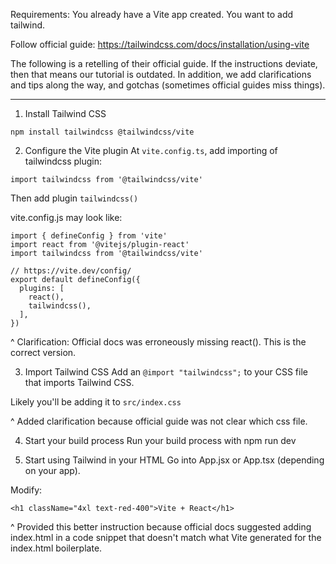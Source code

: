Requirements: You already have a Vite app created. You want to add tailwind.

Follow official guide:
https://tailwindcss.com/docs/installation/using-vite

The following is a retelling of their official guide. If the instructions deviate, then that means our tutorial is outdated. In addition, we add clarifications and tips along the way, and gotchas (sometimes official guides miss things).

---

1. Install Tailwind CSS
```
npm install tailwindcss @tailwindcss/vite
```

2. Configure the Vite plugin
At `vite.config.ts`, add importing of tailwindcss plugin:
```
import tailwindcss from '@tailwindcss/vite'
```

Then add plugin `tailwindcss()`

vite.config.js may look like:
```
import { defineConfig } from 'vite'
import react from '@vitejs/plugin-react'
import tailwindcss from '@tailwindcss/vite'

// https://vite.dev/config/
export default defineConfig({
  plugins: [
    react(),
    tailwindcss(),
  ],
})
```

^ Clarification: Official docs was erroneously missing react(). This is the correct version.

3. Import Tailwind CSS
Add an `@import "tailwindcss";` to your CSS file that imports Tailwind CSS.

Likely you'll be adding it to `src/index.css`

^ Added clarification because official guide was not clear which css file.

4. Start your build process
Run your build process with npm run dev


5. Start using Tailwind in your HTML
Go into App.jsx or App.tsx (depending on your app).

Modify:
```
<h1 className="4xl text-red-400">Vite + React</h1>
```

^ Provided this better instruction because official docs suggested adding index.html in a code snippet that doesn't match what Vite generated for the index.html boilerplate.